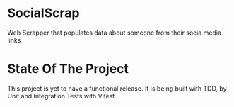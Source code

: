 # SocialScrap
Web Scrapper that populates data about someone from their socia media links

# State Of The Project

This project is yet to have a functional release. It is being built with TDD, by Unit and Integration Tests with Vitest 
